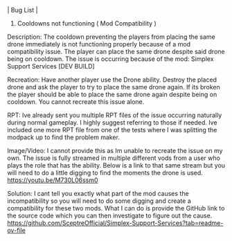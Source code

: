 | Bug List |

1) Cooldowns not functioning ( Mod Compatibility )

Description:    The cooldown preventing the players from placing the same drone immediately is not functioning properly because of a mod compatibility issue.
                The player can place the same drone despite said drone being on cooldown.
                The issue is occurring because of the mod: Simplex Support Services [DEV BUILD]

Recreation:     Have another player use the Drone ability. 
                Destroy the placed drone and ask the player to try to place the same drone again.
                If its broken the player should be able to place the same drone again despite being on cooldown. 
                You cannot recreate this issue alone.

RPT:            Ive already sent you multiple RPT files of the issue occurring naturally during normal gameplay. 
                I highly suggest referring to those if needed. 
                Ive included one more RPT file from one of the tests where I was splitting the modpack up to find the problem maker.

Image/Video:    I cannot provide this as Im unable to recreate the issue on my own.
                The issue is fully streamed in multiple different vods from a user who plays the role that has the ability.
                Below is a link to that same stream but you will need to do a little digging to find the moments the drone is used.
                https://youtu.be/M730L06ssm0

Solution:       I cant tell you exactly what part of the mod causes the incompatibility so you will need to do some digging and create a compatibility for these two mods.
                What I can do is provide the GitHub link to the source code which you can then investigate to figure out the cause.
                https://github.com/SceptreOfficial/Simplex-Support-Services?tab=readme-ov-file